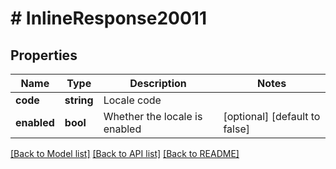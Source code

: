 # # InlineResponse20011

## Properties

Name | Type | Description | Notes
------------ | ------------- | ------------- | -------------
**code** | **string** | Locale code |
**enabled** | **bool** | Whether the locale is enabled | [optional] [default to false]

[[Back to Model list]](../../README.md#models) [[Back to API list]](../../README.md#endpoints) [[Back to README]](../../README.md)
